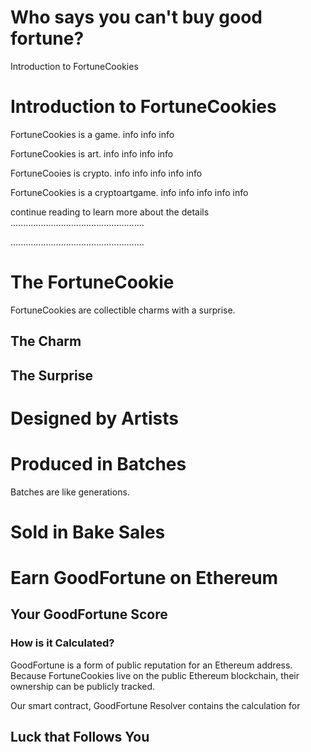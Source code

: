 # Who says you can't buy good fortune?
Introduction to FortuneCookies

# Introduction to FortuneCookies
FortuneCookies is a game.
info
info
info

FortuneCookies is art.
info
info
info
info

FortuneCooies is crypto.
info
info
info
info
info

FortuneCookies is a cryptoartgame.
info
info
info
info
info

continue reading to learn more about the details
.....................................................


.....................................................


# The FortuneCookie
FortuneCookies are collectible charms with a surprise.

## The Charm

## The Surprise

# Designed by Artists

# Produced in Batches

Batches are like generations.

# Sold in Bake Sales

# Earn GoodFortune on Ethereum

## Your GoodFortune Score

### How is it Calculated?
GoodFortune is a form of public reputation for an Ethereum address. Because FortuneCookies live on the public Ethereum blockchain, their ownership can be publicly tracked. 

Our smart contract, GoodFortune Resolver contains the calculation for 

## Luck that Follows You





